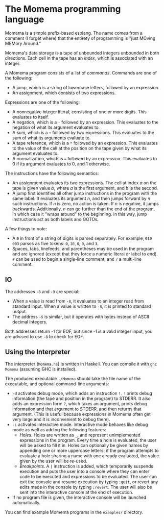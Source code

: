 # The Momema programming language

Momema is a simple prefix-based esolang. The name comes from a comment (I forget where) that the
entirety of programming is "just MOving MEMory Around."

Momema's data storage is a tape of unbounded integers unbounded in both directions. Each cell in
the tape has an *index*, which is associated with an integer.

A Momema program consists of a list of *commands*. Commands are one of the following:

- A jump, which is a string of lowercase letters, followed by an expression.
- An assignment, which consists of two expressions.

Expressions are one of the following:

- A nonnegative integer literal, consisting of one or more digits. This evaluates to itself.
- A negation, which is a `-` followed by an expression. This evaluates to the negation of what its
  argument evaluates to.
- A sum, which is a `+` followed by two expressions. This evaluates to the sum of what its
  arguments evaluate to.
- A tape reference, which is a `*` followed by an expression. This evaluates to the value of the
  cell at the position on the tape given by what its argument evaluates to.
- A normalization, which is `=` followed by an expression. This evaluates to 0 if its argument
  evaluates to 0, and 1 otherwise.

The instructions have the following semantics:

- An assignment evaluates its two expressions. The cell at index *a* on the tape is given value
  *b*, where *a* is the first argument, and *b* is the second.
- A jump first identifies all other jump instructions in the program with the same label. It
  evaluates its argument *n*, and then jumps forward by *n* such instructions. If *n* is zero, no
  action is taken. If *n* is negative, it jumps backwards. Additionally, *n* can go further than
  the end of the program, in which case it "wraps around" to the beginning. In this way, jump
  instructions act as both labels and GOTOs.

A few things to note:

- A `0` in front of a string of digits is parsed separately. For example, `010 003` parses as five
  tokens: `0`, `10`, `0`, `0`, and `3`.
- Spaces, tabs, linefeeds, and parentheses may be used in the program and are ignored (except that
  they force a numeric literal or label to end). `#` can be used to begin a single-line comment,
  and `/` a multi-line comment.

## IO

The addresses `-8` and `-9` are special:

- When a value is read from `-8`, it evaluates to an integer read from standard input. When a value
  is written to `-8`, it is printed to standard output.
- The address `-9` is similar, but it operates with bytes instead of ASCII decimal integers.

Both addresses return -1 for EOF, but since -1 is a valid integer input, you are advised to use
`-8` to check for EOF.

## Using the Interpreter

The interpreter (`Momema.hs`) is written in Haskell. You can compile it with `ghc Momema` (assuming
GHC is installed).

The produced executable `./Momema` should take the file name of the executable, and optional
command-line arguments:

- `-d` activates debug mode, which adds an instruction `!`. `!` prints debug information (the tape
  and position in the program) to STDERR. It also adds an expression form `?`, which takes an
  argument, prints debug information and that argument to STDERR, and then returns that argument.
  (This is useful because expressions in Momema often get very large and it is inconvenient to
  debug them).
- `-i` activates interactive mode. Interactive mode behaves like debug mode as well as adding the
  following features:
  - *Holes*. Holes are written as `_`, and represent unimplemented expressions in the program.
    Every time a hole is evaluated, the user will be asked to fill it in. Holes can optionally be
    given names by appending one or more uppercase letters; if the program attempts to evaluate a
    hole sharing a name with one already evaluated, the value given by the user will be re-used.
  - *Breakpoints*. A `|` instruction is added, which temporarily suspends execution and puts the
    user into a console where they can enter code to be executed and expressions to be evaluated.
    The user can exit the console and resume execution by typing `:quit`, or revert any edits made
    in the console by typing `:revert`. The user will also be sent into the interactive console at
    the end of execution.
- If no program file is given, the interactive console will be launched automatically.

You can find example Momema programs in the `examples/` directory.
